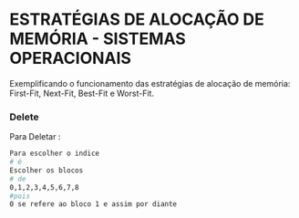 # ESTRATÉGIAS DE ALOCAÇÃO DE MEMÓRIA - SISTEMAS OPERACIONAIS
Exemplificando o funcionamento das estratégias de alocação de memória: First-Fit, Next-Fit, Best-Fit e Worst-Fit.
### Delete

Para Deletar :

```bash
Para escolher o indice
# é
Escolher os blocos
# de
0,1,2,3,4,5,6,7,8
#pois
0 se refere ao bloco 1 e assim por diante
```
